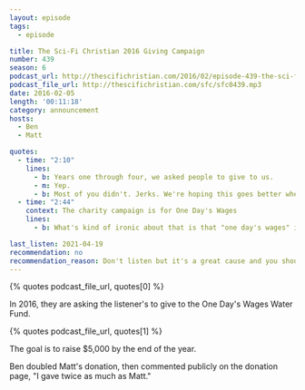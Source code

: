 ```yaml
---
layout: episode
tags:
  - episode

title: The Sci-Fi Christian 2016 Giving Campaign
number: 439
season: 6
podcast_url: http://thescifichristian.com/2016/02/episode-439-the-sci-fi-christian-2016-giving-campaign/
podcast_file_url: http://thescifichristian.com/sfc/sfc0439.mp3
date: 2016-02-05
length: '00:11:18'
category: announcement
hosts:
  - Ben
  - Matt

quotes:
  - time: "2:10"
    lines:
      - b: Years one through four, we asked people to give to us.
      - m: Yep.
      - b: Most of you didn't. Jerks. We're hoping this goes better when we ask you to give to someone else.
  - time: "2:44"
    context: The charity campaign is for One Day's Wages
    lines: 
      - b: What's kind of ironic about that is that "one day's wages" is more than we've ever made off of this podcast.

last_listen: 2021-04-19
recommendation: no
recommendation_reason: Don't listen but it's a great cause and you should donate
---
```


{% quotes podcast_file_url, quotes[0] %}

In 2016, they are asking the listener's to give to the One Day's Wages Water Fund.

{% quotes podcast_file_url, quotes[1] %}

The goal is to raise $5,000 by the end of the year.

Ben doubled Matt's donation, then commented publicly on the donation page, "I gave twice as much as Matt."